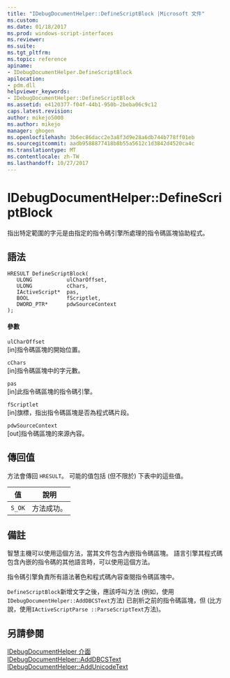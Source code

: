 ```yaml
---
title: "IDebugDocumentHelper::DefineScriptBlock |Microsoft 文件"
ms.custom: 
ms.date: 01/18/2017
ms.prod: windows-script-interfaces
ms.reviewer: 
ms.suite: 
ms.tgt_pltfrm: 
ms.topic: reference
apiname:
- IDebugDocumentHelper.DefineScriptBlock
apilocation:
- pdm.dll
helpviewer_keywords:
- IDebugDocumentHelper::DefineScriptBlock
ms.assetid: e4120377-f04f-44b1-950b-2beba06c9c12
caps.latest.revision: 
author: mikejo5000
ms.author: mikejo
manager: ghogen
ms.openlocfilehash: 3b6ec86dacc2e3a8f3d9e28a6db744b778ff01eb
ms.sourcegitcommit: aadb9588877418b8b55a5612c1d3842d4520ca4c
ms.translationtype: MT
ms.contentlocale: zh-TW
ms.lasthandoff: 10/27/2017
---
```

# <a name="idebugdocumenthelperdefinescriptblock"></a>IDebugDocumentHelper::DefineScriptBlock
指出特定範圍的字元是由指定的指令碼引擎所處理的指令碼區塊協助程式。  
  
## <a name="syntax"></a>語法  
  
```  
HRESULT DefineScriptBlock(  
   ULONG           ulCharOffset,  
   ULONG           cChars,  
   IActiveScript*  pas,  
   BOOL            fScriptlet,  
   DWORD_PTR*      pdwSourceContext  
);  
```  
  
#### <a name="parameters"></a>參數  
 `ulCharOffset`  
 [in]指令碼區塊的開始位置。  
  
 `cChars`  
 [in]指令碼區塊中的字元數。  
  
 `pas`  
 [in]此指令碼區塊的指令碼引擎。  
  
 `fScriptlet`  
 [in]旗標，指出指令碼區塊是否為程式碼片段。  
  
 `pdwSourceContext`  
 [out]指令碼區塊的來源內容。  
  
## <a name="return-value"></a>傳回值  
 方法會傳回 `HRESULT`。 可能的值包括 (但不限於) 下表中的這些值。  
  
|值|說明|  
|-----------|-----------------|  
|`S_OK`|方法成功。|  
  
## <a name="remarks"></a>備註  
 智慧主機可以使用這個方法，當其文件包含內嵌指令碼區塊。 語言引擎其程式碼包含內嵌的指令碼的其他語言時，可以使用這個方法。  
  
 指令碼引擎負責所有語法著色和程式碼內容查閱指令碼區塊中。  
  
 `DefineScriptBlock`新增文字之後，應該呼叫方法 (例如，使用`IDebugDocumentHelper::AddDBCSText`方法) 已剖析之前的指令碼區塊，但 (比方說，使用`IActiveScriptParse ::ParseScriptText`方法)。  
  
## <a name="see-also"></a>另請參閱  
 [IDebugDocumentHelper 介面](../../winscript/reference/idebugdocumenthelper-interface.md)   
 [IDebugDocumentHelper::AddDBCSText](../../winscript/reference/idebugdocumenthelper-adddbcstext.md)   
 [IDebugDocumentHelper::AddUnicodeText](../../winscript/reference/idebugdocumenthelper-addunicodetext.md)